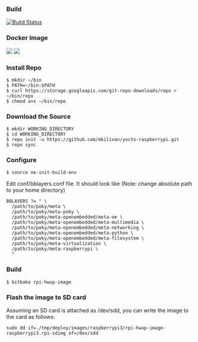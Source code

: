 ### Build
[![Build
Status](https://travis-ci.org/mkilivan/yocto-raspberrypi.svg?branch=master)](https://travis-ci.org/mkilivan/yocto-raspberrypi)

### Docker Image
[![](https://images.microbadger.com/badges/image/mkilivan/image-builder-raspberrypi.svg)](https://microbadger.com/images/mkilivan/image-builder-raspberrypi
"Get your own image badge on microbadger.com")
[![](https://images.microbadger.com/badges/version/mkilivan/image-builder-raspberrypi.svg)](https://microbadger.com/images/mkilivan/image-builder-raspberrypi
"Get your own version badge on microbadger.com")

### Install Repo
```
$ mkdir ~/bin
$ PATH=~/bin:$PATH
$ curl https://storage.googleapis.com/git-repo-downloads/repo > ~/bin/repo
$ chmod a+x ~/bin/repo
```
### Download the Source
```
$ mkdir WORKING_DIRECTORY
$ cd WORKING_DIRECTORY
$ repo init -u https://github.com/mkilivan/yocto-raspberrypi.git
$ repo sync
```
### Configure
```
$ source oe-init-build-env 
```
Edit conf/bblayers.conf file. It should look like (Note: change absolute path to your home directory) 
```
BBLAYERS ?= " \
  /path/to/poky/meta \
  /path/to/poky/meta-poky \
  /path/to/poky/meta-openembedded/meta-oe \
  /path/to/poky/meta-openembedded/meta-multimedia \
  /path/to/poky/meta-openembedded/meta-networking \
  /path/to/poky/meta-openembedded/meta-python \
  /path/to/poky/meta-openembedded/meta-filesystem \
  /path/to/poky/meta-virtualization \
  /path/to/poky/meta-raspberrypi \
  "
```
### Build
```
$ bitbake rpi-hwup-image
````
### Flash the image to SD card
Assuming an SD card is attached as /dev/sdd, you can write the image to the card as follows:
```
sudo dd if=./tmp/deploy/images/raspberrypi3/rpi-hwup-image-raspberrypi3.rpi-sdimg of=/dev/sdd
```
